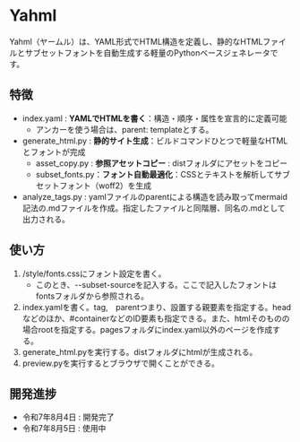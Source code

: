 # Yahml

Yahml（ヤームル）は、YAML形式でHTML構造を定義し、静的なHTMLファイルとサブセットフォントを自動生成する軽量のPythonベースジェネレータです。

## 特徴

- index.yaml : **YAMLでHTMLを書く**：構造・順序・属性を宣言的に定義可能
    - アンカーを使う場合は、parent: templateとする。
- generate_html.py : **静的サイト生成**：ビルドコマンドひとつで軽量なHTMLとフォントが完成
    - asset_copy.py : **参照アセットコピー** : distフォルダにアセットをコピー
    - subset_fonts.py：**フォント自動最適化**：CSSとテキストを解析してサブセットフォント（woff2）を生成
- analyze_tags.py : yamlファイルのparentによる構造を読み取ってmermaid記法の.mdファイルを作成。指定したファイルと同階層、同名の.mdとして出力される。

## 使い方
1. /style/fonts.cssにフォント設定を書く。
    - このとき、--subset-sourceを記入する。ここで記入したフォントはfontsフォルダから参照される。
2. index.yamlを書く。tag,　parentつまり、設置する親要素を指定する。headなどのほか、#containerなどのID要素も指定できる。また、htmlそのものの場合rootを指定する。pagesフォルダにindex.yaml以外のページを作成する。
3. generate_html.pyを実行する。distフォルダにhtmlが生成される。
4. preview.pyを実行するとブラウザで開くことができる。

## 開発進捗
- 令和7年8月4日 : 開発完了
- 令和7年8月5日 : 使用中
